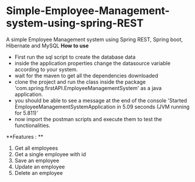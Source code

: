 # Simple-Employee-Management-system-using-spring-REST
A simple Employee Management system using Spring REST, Spring boot, Hibernate and MySQL
**How to use**
  - First run the sql script to create the database data
  - inside the application properties change the datasource variable according to your system.
  - wait for the maven to get all the dependencies downloaded
  - clone the project and run the class inside the package 'com.spring.firstAPI.EmployeeManagementSystem' as a java application.
  - you should be able to see a message at the end of the console 'Started EmployeeManagementSystemApplication in 5.09 seconds (JVM running for 5.811)'
  - now import the postman scripts and execute them to test the functionalities.

**Features : **
1. Get all employees
2. Get a single employee with id
3. Save an employee
4. Update an employee
5. Delete an employee
